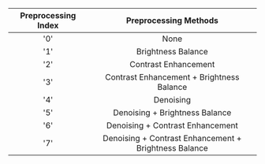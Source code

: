 | Preprocessing Index | Preprocessing Methods |
| :---: | :---: |
| '0' | None |
| '1' | Brightness Balance |
| '2' | Contrast Enhancement |
| '3' | Contrast Enhancement + Brightness Balance |
| '4' | Denoising |
| '5' | Denoising + Brightness Balance |
| '6' | Denoising + Contrast Enhancement |
| '7' | Denoising + Contrast Enhancement + Brightness Balance |
